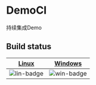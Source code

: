 # DemoCI

持续集成Demo

## Build status
| [Linux][lin-link] | [Windows][win-link] |
| :---------------: | :-----------------: |
| ![lin-badge]      | ![win-badge]        |

[lin-badge]: https://travis-ci.org/sukbet/DemoCI.svg?branch=master "Travis build status"
[lin-link]: https://travis-ci.org/sukbet/DemoCI "Travis build status"
[win-badge]: https://ci.appveyor.com/api/projects/status/kip9n35yysr8tw3l?svg=true "AppVeyor build status"
[win-link]: https://ci.appveyor.com/project/sukbet/democi "AppVeyor build status"
